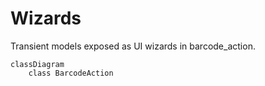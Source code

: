 # Wizards

Transient models exposed as UI wizards in barcode_action.

```mermaid
classDiagram
    class BarcodeAction
```
